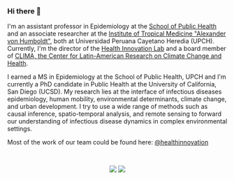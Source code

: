 ### Hi there 👋

I'm an assistant professor in Epidemiology at the [School of Public Health](https://faspa.cayetano.edu.pe/index.php/es/plana-docente-217/27-sobre-faspa/docentes/1203-carrasco-gabriel) and an associate researcher at the [Institute of Tropical Medicine "Alexander von Humboldt"](https://imtavh.cayetano.edu.pe/nosotros/organizacion), both at Universidad Peruana Cayetano Heredia (UPCH). Currently, I'm the director of the [Health Innovation Lab](https://www.innovalab.info/) and a board member of [CLIMA, the Center for Latin-American Research on Climate Change and Health](https://climaupch.com/directorio/). 

I earned a MS in Epidemiology at the School of Public Health, UPCH and I'm currently a PhD candidate in Public Health at the University of California, San Diego (UCSD). My research lies at the interface of infectious diseases epidemiology, human mobility, environmental determinants, climate change, and urban development. I try to use a wide range of methods such as causal inference, spatio-temporal analysis, and remote sensing to forward our understanding of infectious disease dynamics in complex environmental settings. 

Most of the work of our team could be found here: [@healthinnovation](https://github.com/healthinnovation)

<br>

<p align="center">
<a href="https://twitter.com/Gabc91"><img src="https://img.shields.io/badge/Twitter-1DA1F2?style=for-the-badge&logo=twitter&logoColor=white"></a> <a href="http://gcarrasco.rbind.io/"><img src="https://img.shields.io/badge/web-000?style=for-the-badge&logo=hive&logoColor=white"></a>
</p>


